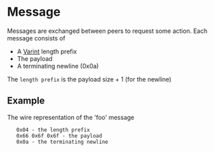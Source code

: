 ﻿# Message

Messages are exchanged between peers to request some action.  Each message consists of
- A [Varint](xref:Ipfs.Varint) length prefix
- The payload
- A terminating newline (0x0a)

The `length prefix` is the payload size + 1 (for the newline)

## Example

The wire representation of the 'foo' message
```
   0x04 - the length prefix
   0x66 0x6f 0x6f - the payload
   0x0a - the terminating newline
```